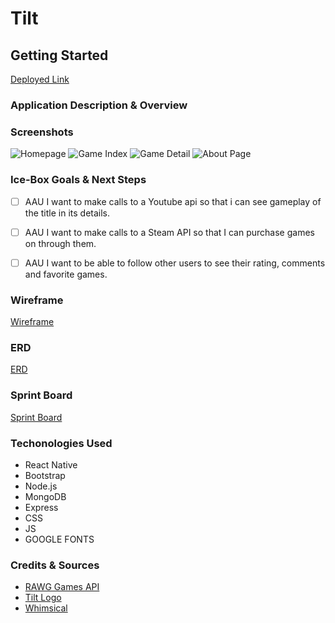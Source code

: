 # Tilt


## **Getting Started**

[Deployed Link]()

### **Application Description & Overview** 



### **Screenshots**

![Homepage]()
![Game Index]()
![Game Detail]()
![About Page]()


### **Ice-Box Goals & Next Steps** 

- [ ] AAU I want to make calls to a Youtube api so that i can see gameplay of the title in its details.
- [ ] AAU I want to make calls to a Steam API so that I can purchase games on through them.
- [ ] AAU I want to be able to follow other users to see their rating, comments and favorite games.




### **Wireframe**

[Wireframe](https://whimsical.com/unit-4-proj-C4x4t85EFD883Dj2x69NNu)

### **ERD**

[ERD](https://whimsical.com/u4p-FhcVbZSmytyeWQrjX2P7bt)



### **Sprint Board**

[Sprint Board](https://trello.com/b/sCZE4iqp/unit-4-sprint-board)

### **Techonologies Used**

- React Native 
- Bootstrap 
- Node.js
- MongoDB
- Express 
- CSS 
- JS
- GOOGLE FONTS 


### **Credits & Sources** 


- [RAWG Games API](https://rawg.io/apidocs)
- [Tilt Logo](https://mungai95.github.io/about.html)
- [Whimsical](https://whimsical.com/)
  

